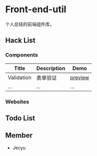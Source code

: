 Front-end-util
=================
个人总结的前端组件库。

## Hack List

### Components

|Title                      |Description               |Demo                                                                                 
|---------------------------|--------------------------|-------------|
|Validation         		|表单验证                   |[preview]()
|...                        |...                       |...     
                                                                             
### Websites

## Todo List

## Member

* Jecyu
